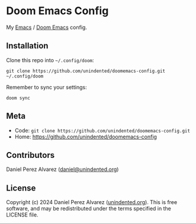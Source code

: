 # Doom Emacs Config

My [Emacs](https://www.gnu.org/software/emacs/) / [Doom Emacs](https://github.com/doomemacs/doomemacs) config.

## Installation

Clone this repo into `~/.config/doom`:

```
git clone https://github.com/unindented/doomemacs-config.git ~/.config/doom
```

Remember to sync your settings:

```
doom sync
```

## Meta

- Code: `git clone https://github.com/unindented/doomemacs-config.git`
- Home: <https://github.com/unindented/doomemacs-config>

## Contributors

Daniel Perez Alvarez ([daniel@unindented.org](mailto:daniel@unindented.org))

## License

Copyright (c) 2024 Daniel Perez Alvarez ([unindented.org](https://www.unindented.org/)). This is free software, and may be redistributed under the terms specified in the LICENSE file.
